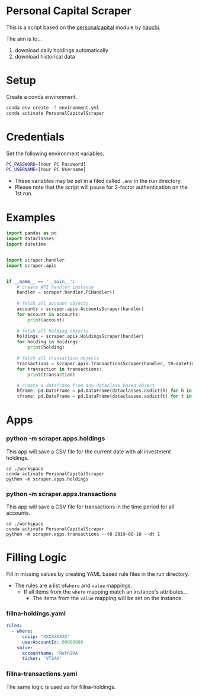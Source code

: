 Personal Capital Scraper
========================

This is a script based on the [personalcapital] module by [haochi].

The aim is to...

  1) download daily holdings automatically
  2) download historical data

Setup
=====

Create a conda environment.

```bash
conda env create -f environment.yml
conda activate PersonalCapitalScraper
```

Credentials
===========

Set the following environment variables.

```bash
PC_PASSWORD=[Your PC Password]
PC_USERNAME=[Your PC Username]
```

- These variables may be set in a filed called `.env` in the run directory.
- Please note that the script will pause for 2-factor authentication on the 1st run.

Examples
========

```python
import pandas as pd
import dataclasses
import datetime


import scraper.handler
import scraper.apis


if __name__ == '__main__':
    # create API handler instance
    handler = scraper.handler.PCHandler()
    
    # fetch all account objects
    accounts = scraper.apis.AccountsScraper(handler)
    for account in accounts:
        print(account)
    
    # fetch all holding objects
    holdings = scraper.apis.HoldingsScraper(handler)
    for holding in holdings:
        print(holding)

    # fetch all transaction objects
    transactions = scraper.apis.TransactionsScraper(handler, t0=datetime.datetime.now(), dt=1)
    for transaction in transactions:
        print(transaction)

    # create a dataframe from any dataclass based object
    hframe: pd.DataFrame = pd.DataFrame(dataclasses.asdict(h) for h in holdings)
    tframe: pd.DataFrame = pd.DataFrame(dataclasses.asdict(t) for t in transactions)
```

Apps
====

### python -m scraper.apps.holdings

This app will save a CSV file for the current date with all investment holdings.

```
cd ./workspace
conda activate PersonalCapitalScraper
python -m scraper.apps.holdings
```

### python -m scraper.apps.transactions

This app will save a CSV file for transactions in the time period for all accounts.

```
cd ./workspace
conda activate PersonalCapitalScraper
python -m scraper.apps.transactions --t0 2019-08-10 --dt 1
```

Filling Logic
=============

Fill in missing values by creating YAML based rule files in the run directory.

- The rules are a list of`where` and `value` mappings.
    - If all items from the `where` mapping match an instance's attributes...
        - The items from the `value` mapping will be set on the instance.

### fillna-holdings.yaml

```yaml
rules:
  - where:
      cusip: 'XXXXXXXXX'
      userAccountId: 00000000
    value:
      accountName: 'RothIRA'
      ticker: 'VTSAX'
```

### fillna-transactions.yaml

The same logic is used as for fillna-holdings.

[haochi]: https://github.com/haochi
[personalcapital]: https://github.com/haochi/personalcapital

